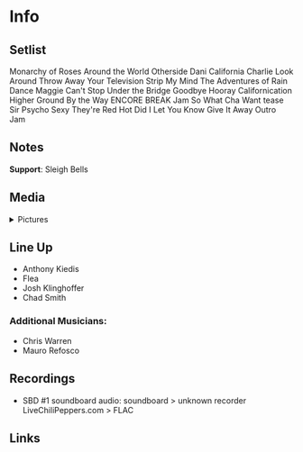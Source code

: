 # Info

## Setlist

Monarchy of Roses
Around the World
Otherside
Dani California
Charlie
Look Around
Throw Away Your Television
Strip My Mind
The Adventures of Rain Dance Maggie
Can't Stop
Under the Bridge
Goodbye Hooray
Californication
Higher Ground
By the Way
ENCORE BREAK
Jam
So What Cha Want tease
Sir Psycho Sexy
They're Red Hot
Did I Let You Know
Give It Away
Outro Jam

## Notes

**Support**: Sleigh Bells

## Media 

<details>
  <summary>Pictures</summary>
  <!--<img alt="Setlist" title="Setlist" src="_.jpg" height="200" />
  <img alt="Flyer" title="Flyer" src="_.jpg" height="200" />-->
</details>

## Line Up

* Anthony Kiedis
* Flea
* Josh Klinghoffer
* Chad Smith

### Additional Musicians:

* Chris Warren  
* Mauro Refosco

## Recordings

* SBD #1 soundboard audio: soundboard > unknown recorder LiveChiliPeppers.com > FLAC

## Links